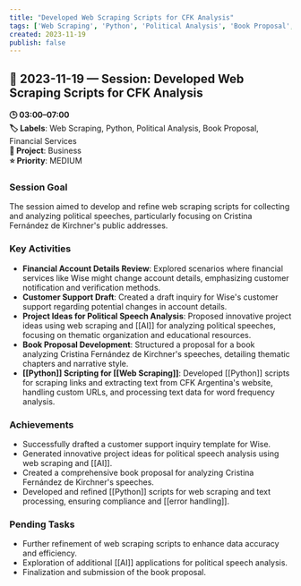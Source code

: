 ```yaml
---
title: "Developed Web Scraping Scripts for CFK Analysis"
tags: ['Web Scraping', 'Python', 'Political Analysis', 'Book Proposal', 'Financial Services']
created: 2023-11-19
publish: false
---
```


## 📅 2023-11-19 — Session: Developed Web Scraping Scripts for CFK Analysis

**🕒 03:00–07:00**  
**🏷️ Labels**: Web Scraping, Python, Political Analysis, Book Proposal, Financial Services  
**📂 Project**: Business  
**⭐ Priority**: MEDIUM  


### Session Goal
The session aimed to develop and refine web scraping scripts for collecting and analyzing political speeches, particularly focusing on Cristina Fernández de Kirchner's public addresses.

### Key Activities
- **Financial Account Details Review**: Explored scenarios where financial services like Wise might change account details, emphasizing customer notification and verification methods.
- **Customer Support Draft**: Created a draft inquiry for Wise's customer support regarding potential changes in account details.
- **Project Ideas for Political Speech Analysis**: Proposed innovative project ideas using web scraping and [[AI]] for analyzing political speeches, focusing on thematic organization and educational resources.
- **Book Proposal Development**: Structured a proposal for a book analyzing Cristina Fernández de Kirchner's speeches, detailing thematic chapters and narrative style.
- **[[Python]] Scripting for [[Web Scraping]]**: Developed [[Python]] scripts for scraping links and extracting text from CFK Argentina's website, handling custom URLs, and processing text data for word frequency analysis.

### Achievements
- Successfully drafted a customer support inquiry template for Wise.
- Generated innovative project ideas for political speech analysis using web scraping and [[AI]].
- Created a comprehensive book proposal for analyzing Cristina Fernández de Kirchner's speeches.
- Developed and refined [[Python]] scripts for web scraping and text processing, ensuring compliance and [[error handling]].

### Pending Tasks
- Further refinement of web scraping scripts to enhance data accuracy and efficiency.
- Exploration of additional [[AI]] applications for political speech analysis.
- Finalization and submission of the book proposal.
